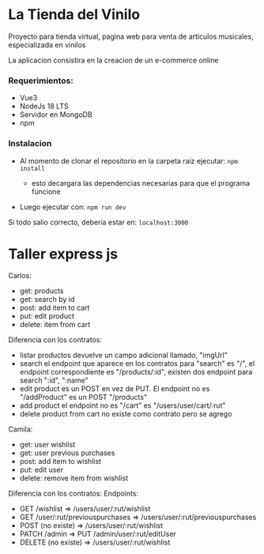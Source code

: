 # La Tienda del Vinilo

<p> Proyecto para tienda virtual, pagina web para venta de articulos musicales, especializada en vinilos </p>

<p>La aplicacion consistira en la creacion de un e-commerce online</p>

### Requerimientos:

- Vue3
- NodeJs 18 LTS
- Servidor en MongoDB
- npm

### Instalacion

- Al momento de clonar el repositorio en la carpeta raiz ejecutar: `npm install`
  - esto decargara las dependencias necesarias para que el programa funcione
 
- Luego ejecutar con: `npm run dev`

Si todo salio correcto, deberia estar en: `localhost:3000`


# Taller express js
 
Carlos: 
- get: products
- get: search by id
- post: add item to cart
- put: edit product
- delete: item from cart

Diferencia con los contratos: 
- listar productos devuelve un campo adicional llamado, "imgUrl"
- search el endpoint que aparece en los contratos para "search" es "/", el endpoint correspondiente es "/products/:id", existen dos endpoint para search ":id", ":name"
- edit product es un POST en vez de PUT. El endpoint no es "/addProduct" es un POST "/products"
- add product el endpoint no es "/cart" es "/users/user/cart/:rut"
- delete product from cart no existe como contrato pero se agrego

Camila:
- get: user wishlist
- get: user previous purchases
- post: add item to wishlist
- put: edit user
- delete: remove item from wishlist

Diferencia con los contratos:
Endpoints:
- GET /wishlist => /users/user/:rut/wishlist
- GET /user/:rut/previouspurchases => /users/user/:rut/previouspurchases
- POST (no existe) => /users/user/:rut/wishlist
- PATCH /admin => PUT /admin/user/:rut/editUser
- DELETE (no existe) => /users/user/:rut/wishlist
